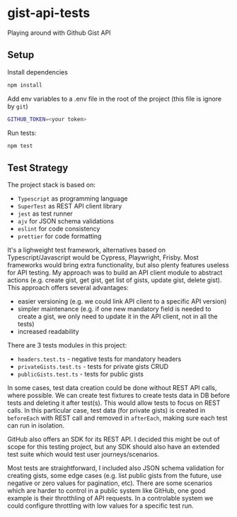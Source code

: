 # gist-api-tests

Playing around with Github Gist API

## Setup

Install dependencies

```bash
npm install
```

Add env variables to a .env file in the root of the project (this file is ignore by `git`)

```bash
GITHUB_TOKEN=<your token>
```

Run tests:

```bash
npm test
```

## Test Strategy

The project stack is based on:

- `Typescript` as programming language
- `SuperTest` as REST API client library
- `jest` as test runner
- `ajv` for JSON schema validations
- `eslint` for code consistency
- `prettier` for code formatting

It's a lighweight test framework, alternatives based on Typescript/Javascript would be Cypress, Playwright, Frisby. Most frameworks would bring extra functionality, but also plenty features useless for API testing.
My approach was to build an API client module to abstract actions (e.g. create gist, get gist, get list of gists, update gist, delete gist). This approach offers several advantages:

- easier versioning (e.g. we could link API client to a specific API version)
- simpler maintenance (e.g. if one new mandatory field is needed to create a gist, we only need to update it in the API client, not in all the tests)
- increased readability

There are 3 tests modules in this project:

- `headers.test.ts` - negative tests for mandatory headers
- `privateGists.test.ts` - tests for private gists CRUD
- `publicGists.test.ts` - tests for public gists

In some cases, test data creation could be done without REST API calls, where possible. We can create test fixtures to create tests data in DB before tests and deleting it after test(s). This would allow tests to focus on REST calls. In this particular case, test data (for private gists) is created in `beforeEach` with REST call and removed in `afterEach`, making sure each test can run in isolation.

GitHub also offers an SDK for its REST API. I decided this might be out of scope for this testing project, but any SDK should also have an extended test suite which would test user journeys/scenarios.

Most tests are straightforward, I included also JSON schema validation for creating gists, some edge cases (e.g. list public gists from the future, use negative or zero values for pagination, etc). There are some scenarios which are harder to control in a public system like GitHub, one good example is their throtthling of API requests. In a controlable system we could configure throttling with low values for a specific test run.

